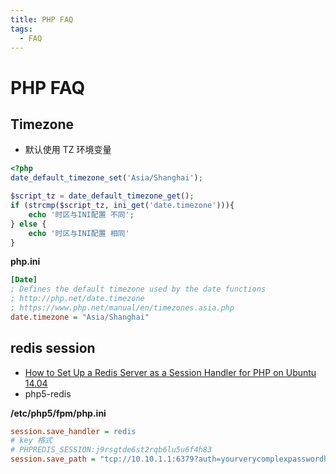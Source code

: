 ```yaml
---
title: PHP FAQ
tags:
  - FAQ
---
```


# PHP FAQ

## Timezone

- 默认使用 TZ 环境变量

```php
<?php
date_default_timezone_set('Asia/Shanghai');

$script_tz = date_default_timezone_get();
if (strcmp($script_tz, ini_get('date.timezone'))){
    echo '时区与INI配置 不同';
} else {
    echo '时区与INI配置 相同'
}
```

**php.ini**

```ini
[Date]
; Defines the default timezone used by the date functions
; http://php.net/date.timezone
; https://www.php.net/manual/en/timezones.asia.php
date.timezone = "Asia/Shanghai"
```

## redis session

- [How to Set Up a Redis Server as a Session Handler for PHP on Ubuntu 14.04](https://www.digitalocean.com/community/tutorials/how-to-set-up-a-redis-server-as-a-session-handler-for-php-on-ubuntu-14-04)
- php5-redis

**/etc/php5/fpm/php.ini**

```ini
session.save_handler = redis
# key 格式
# PHPREDIS_SESSION:j9rsgtde6st2rqb6lu5u6f4h83
session.save_path = "tcp://10.10.1.1:6379?auth=yourverycomplexpasswordhere"
```
